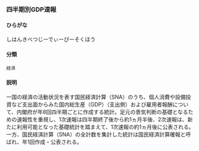 <div style="display:none;">

## [あ行](securities-terms?id=あ行)
## [か行](securities-terms?id=か行)
## [さ行](securities-terms?id=さ行)

</div>

### 四半期別GDP速報

#### ひらがな

しはんきべつじーでぃーぴーそくほう

#### 分類

`経済`

#### 説明

一国の経済の活動状況を表す国民経済計算（SNA）のうち、個人消費や設備投資など支出面からみた国内総生産（GDP）（支出側）および雇用者報酬について、内閣府が年8回四半期ごとに作成する統計。足元の景気判断の基礎となるための速報性を重視し、1次速報は四半期終了後から約1ヵ月半後、2次速報は、新たに利用可能となった基礎統計を踏まえて、1次速報の約1ヵ月後に公表される。一方、国民経済計算（SNA）の全計数を集計した統計は国民経済計算確報と呼ばれ、年1回作成・公表される。

<div style="display:none;">

## [た行](securities-terms?id=た行)
## [な行](securities-terms?id=な行)
## [は行](securities-terms?id=は行)
## [ま行](securities-terms?id=ま行)
## [や行](securities-terms?id=や行)
## [ら行](securities-terms?id=ら行)
## [わ行](securities-terms?id=わ行)
## [英数字・記号](securities-terms?id=英数字・記号)

</div>

